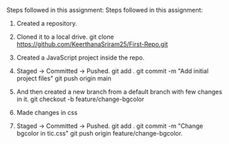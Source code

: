 Steps followed in this assignment:
Steps followed in this assignment:
1. Created a repository.
2. Cloned it to a local drive.
   git clone https://github.com/KeerthanaSriram25/First-Repo.git
3. Created a JavaScript project inside the repo.
4. Staged -> Committed -> Pushed.
   git add .
   git commit -m "Add initial project files"
   git push origin main

5. And then created a new branch from a default branch with few changes in it.
   git checkout -b feature/change-bgcolor
6. Made changes in css 
7. Staged -> Committed -> Pushed.
     git add .
     git commit -m "Change bgcolor in tic.css"
     git push origin feature/change-bgcolor.

   
